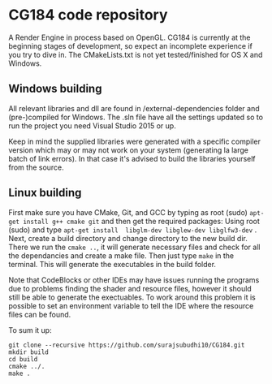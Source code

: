 # CG184 code repository
A Render Engine in process based on OpenGL.
CG184 is currently at the beginning stages of development, so expect an incomplete experience if you try to dive in.
The CMakeLists.txt is not yet tested/finished for OS X and Windows.

## Windows building
All relevant libraries and dll are found in /external-dependencies folder and (pre-)compiled for Windows. 
The .sln file have all the settings updated so to run the project you need Visual Studio 2015 or up.

Keep in mind the supplied libraries were generated with a specific compiler version which may or may not work on your system (generating la large batch of link errors). In that case it's advised to build the libraries yourself from the source.

## Linux building
First make sure you have CMake, Git, and GCC by typing as root (sudo) `apt-get install g++ cmake git` and then get the required packages:
Using root (sudo) and type `apt-get install  libglm-dev libglew-dev libglfw3-dev` . Next, create a build directory and change directory to the new build dir. There we run the `cmake ..`, it will generate necessary files and check for all the dependancies and create a make file. Then just type `make` in the terminal. This will generate the executables in the build folder.

Note that CodeBlocks or other IDEs may have issues running the programs due to problems finding the shader and resource files, however it should still be able to generate the exectuables. To work around this problem it is possible to set an environment variable to tell the IDE where the resource files can be found. 

To sum it up:
```
git clone --recursive https://github.com/surajsubudhi10/CG184.git
mkdir build
cd build
cmake ../.
make .
```


